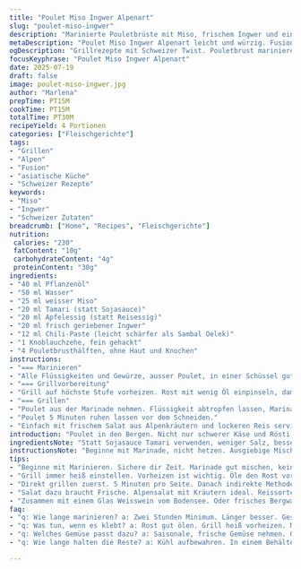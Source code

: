 ```yaml
---
title: "Poulet Miso Ingwer Alpenart"
slug: "poulet-miso-ingwer"
description: "Marinierte Pouletbrüste mit Miso, frischem Ingwer und einer leichten Schärfe von Chili. Gegrillt auf dem Holzkohlegrill, dann bei indirekter Hitze fertig gegart. Dazu passt ein saftiger Grüner Salat und lockerer Reis oder feines Polenta aus der Alpfamilie. Kombiniert asiatische Würze mit alpinem Holzfeuer-Aroma. Kein schwerer Käse nötig, auch wenn Appenzeller und Gruyère sonst neben Fondues regieren."
metaDescription: "Poulet Miso Ingwer Alpenart leicht und würzig. Fusion zwischen asiatischer Küche und alpinem Grillen mit speziellen Zutaten."
ogDescription: "Grillrezepte mit Schweizer Twist. Pouletbrust marinieren für aromatische Aromen. Miso und Ingwer in den Bergen. Einfach, aber geschmacklich reich."
focusKeyphrase: "Poulet Miso Ingwer Alpenart"
date: 2025-07-19
draft: false
image: poulet-miso-ingwer.jpg
author: "Marlena"
prepTime: PT15M
cookTime: PT15M
totalTime: PT30M
recipeYield: 4 Portionen
categories: ["Fleischgerichte"]
tags:
- "Grillen"
- "Alpen"
- "Fusion"
- "asiatische Küche"
- "Schweizer Rezepte"
keywords:
- "Miso"
- "Ingwer"
- "Schweizer Zutaten"
breadcrumb: ["Home", "Recipes", "Fleischgerichte"]
nutrition: 
 calories: "230"
 fatContent: "10g"
 carbohydrateContent: "4g"
 proteinContent: "30g"
ingredients:
- "40 ml Pflanzenöl"
- "50 ml Wasser"
- "25 ml weisser Miso"
- "20 ml Tamari (statt Sojasauce)"
- "20 ml Apfelessig (statt Reisessig)"
- "20 ml frisch geriebener Ingwer"
- "12 ml Chili-Paste (leicht schärfer als Sambal Oelek)"
- "1 Knoblauchzehe, fein gehackt"
- "4 Pouletbrusthälften, ohne Haut und Knochen"
instructions:
- "=== Marinieren"
- "Alle Flüssigkeiten und Gewürze, ausser Poulet, in einer Schüssel gut verrühren. Poulet hineingeben, gut mit Marinade bedecken. Abdecken, mindestens 2 Stunden im Kühlschrank ziehen lassen."
- "=== Grillvorbereitung"
- "Grill auf höchste Stufe vorheizen. Rost mit wenig Öl einpinseln, damit nichts klebt. Holzkohle oder Buchenholzflämmchen bringen typisch alpenhaftes Aroma."
- "=== Grillen"
- "Poulet aus der Marinade nehmen. Flüssigkeit abtropfen lassen, Marinade entsorgen oder für Gemüsesätze anderweitig verwenden. Poulet 5 Minuten auf jeder Seite bei direkter Hitze garen. Dann auf eine abgekühlte Zone legen (indirekte Hitze), weitere 5–6 Minuten garziehen lassen bis durchgegart."
- "Poulet 5 Minuten ruhen lassen vor dem Schneiden."
- "Einfach mit frischem Salat aus Alpenkräutern und lockeren Reis servieren."
introduction: "Poulet in den Bergen. Nicht nur schwerer Käse und Rösti. Frisch, leicht, mit asiatischen Noten statt Emmentaler. Miso, eigentlich Japan, trifft Alpen. Hier, wo Holzfeuer rauchen, mischt sich scharfes Ingweraroma in den Rauch. Wenig aufwändig, Marinade macht Arbeit. Man lässt Zeit. Die Luft wird herb, der Wald duftet nach Fichten. Dazu ein Glas Bergwasser oder Weisswein vom Bodensee. Appenzeller liegt auf dem Tisch, nicht im Poulet. Grillbereit, Feuer lodert. Poulet funktioniert schnell, wenn man liebevoll vorbereitet. Scharf, leicht süss, mit Umami-Geschmack. Nicht viel mehr. Die Berge kennen keine Hektik."
ingredientsNote: "Statt Sojasauce Tamari verwenden, weniger Salz, besser aus der Region oder Bio. Apfelessig bringt weniger Säure als Reisessig, passt besser zu Alpengerichten. Miso weiss hält die Farbe hell und passt zu Poulet. Frischer Ingwer bringt mehr Schärfe als getrocknetes Pulver, wichtig frisch und fein gerieben. Chili-Paste kann von milder Sorte sein, sonst zu dominant. Knoblauch fein hacken, nicht pressen, sonst bitter. Öl neutral, damit der Grillgeschmack bleibt. Poulet ohne Haut, sonst bekommt es zu viel Fett, welche vom Grill tropfen kann. Wasser verdünnt Marinade, hält sie saftig. Wichtig Ruhezeit im Kühlschrank, sonst zieht nichts ein."
instructionsNote: "Beginne mit Marinade, nicht hetzen. Ausgiebige Mischung mit Schneebesen sorgt für gleichmässige Verteilung der Aromen. Wälze das Poulet in der Marinade, jedes Stück muss bedeckt sein. Die Ruhezeit im Kühlen ist zentral, damit der Geschmack tief in Fleisch einzieht. Grill vorheizen heiss, andererseits brät das Fleisch an, macht dunkle Kruste. Vor dem Grillen Grillrost ölen, sonst bleibt Fleisch kleben, macht Ärger. Marinade nicht auf den Grill geben, verbrennt sonst und wird bitter, bitte entsorgen oder separat verwenden. Das Grillen in zwei Phasen, zuerst direkt und heiß, dann indirekt und sanft, sorgt für perfekte Kruste und saftiges Innenleben. Poulet vor Servieren ruhen lassen, damit Fleischsaft sich verteilen kann und beim Schneiden nicht ausläuft. Dazu passt Bergkräutersalat oder leichter Salat mit Essig-Öl-Dressing, auch dampfender Reis lockert auf."
tips:
- "Beginne mit Marinieren. Sichere dir Zeit. Marinade gut mischen, keine Eile. Jedes Pouletstück hineinlegen. Immer gleichmässig einarbeiten. Abdeckung nicht vergessen, Kühlschrank mindestens zwei Stunden. Aromen ziehen ein."
- "Grill immer heiß einstellen. Vorheizen ist wichtig. Öle den Rost vorher. Verhindert das Ankleben. Gutes Holz verwenden. Buche gibt typisches Aroma. Am besten beim Grillen Holzkohle kombinieren. Duft verstärkt den Geschmack."
- "Direkt grillen zuerst. 5 Minuten pro Seite. Danach indirekte Methode. Hitze reduzieren. So bleibt das Fleisch saftig. Stellen auf die kühlere Seite. Weiter 5-6 Minuten garen. Vor dem Servieren ruhen lassen. Vermindert den Saftaustritt."
- "Salat dazu braucht Frische. Alpensalat mit Kräutern ideal. Reissorten abwechseln, Polenta auch gut. Klare Aromen sind wichtig. Dressing nicht vergessen, einfach gehalten. Essig und Öl passen gut."
- "Zusammen mit einem Glas Weisswein vom Bodensee. Oder frisches Bergwasser. Appenzeller bietet sich für den Tisch an. Aber nicht ins Poulet, bleibt separat. Tradition mit Geschmack kombinieren."
faq:
- "q: Wie lange marinieren? a: Zwei Stunden Minimum. Länger besser. Geschmack zieht tief ins Fleisch ein. Marc deinen Kühlschrank einfach, nicht übernachten."
- "q: Was tun, wenn es klebt? a: Rost gut ölen. Grill heiß vorheizen. Marinade nicht verwenden beim Grillen. Mag bitter werden. Deswegen wegwerfen oder anderweitig verwenden."
- "q: Welches Gemüse passt dazu? a: Saisonale, frische Gemüse nehmen. Gut eignet sich ein knackiger Salat mit Kräutern. Oder etwas gedämpftes Gemüse. Harmoniert mit dem Poulet."
- "q: Wie lange halten die Reste? a: Kühl aufbewahren. In einem Behälter. zwei bis drei Tage sind im Kühlschrank möglich. Aufwärmen gut machen, schonend am besten."

---
```

